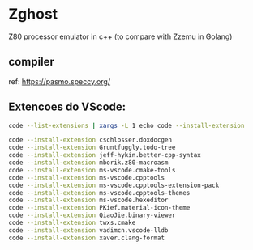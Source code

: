# Zghost
Z80 processor emulator in c++ (to compare with Zzemu in Golang)

## compiler
ref: https://pasmo.speccy.org/

## Extencoes do VScode:

```bash
code --list-extensions | xargs -L 1 echo code --install-extension

code --install-extension cschlosser.doxdocgen
code --install-extension Gruntfuggly.todo-tree
code --install-extension jeff-hykin.better-cpp-syntax
code --install-extension mborik.z80-macroasm
code --install-extension ms-vscode.cmake-tools
code --install-extension ms-vscode.cpptools
code --install-extension ms-vscode.cpptools-extension-pack
code --install-extension ms-vscode.cpptools-themes
code --install-extension ms-vscode.hexeditor
code --install-extension PKief.material-icon-theme
code --install-extension QiaoJie.binary-viewer
code --install-extension twxs.cmake
code --install-extension vadimcn.vscode-lldb
code --install-extension xaver.clang-format
```